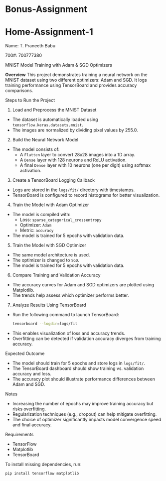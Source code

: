 # Bonus-Assignment


# Home-Assignment-1

Name: T. Praneeth Babu

700#: 700777380




MNIST Model Training with Adam & SGD Optimizers

**Overview**
This project demonstrates training a neural network on the MNIST dataset using two different optimizers: Adam and SGD. It logs training performance using TensorBoard and provides accuracy comparisons.

Steps to Run the Project

1. Load and Preprocess the MNIST Dataset
- The dataset is automatically loaded using `tensorflow.keras.datasets.mnist`.
- The images are normalized by dividing pixel values by 255.0.

2. Build the Neural Network Model
- The model consists of:
  - A `Flatten` layer to convert 28x28 images into a 1D array.
  - A `Dense` layer with 128 neurons and ReLU activation.
  - A final `Dense` layer with 10 neurons (one per digit) using softmax activation.

3. Create a TensorBoard Logging Callback
- Logs are stored in the `logs/fit/` directory with timestamps.
- TensorBoard is configured to record histograms for better visualization.

4. Train the Model with Adam Optimizer
- The model is compiled with:
  - Loss: `sparse_categorical_crossentropy`
  - Optimizer: `Adam`
  - Metric: `accuracy`
- The model is trained for 5 epochs with validation data.

5. Train the Model with SGD Optimizer
- The same model architecture is used.
- The optimizer is changed to `SGD`.
- The model is trained for 5 epochs with validation data.

6. Compare Training and Validation Accuracy
- The accuracy curves for Adam and SGD optimizers are plotted using Matplotlib.
- The trends help assess which optimizer performs better.

7. Analyze Results Using TensorBoard
- Run the following command to launch TensorBoard:
  ```sh
  tensorboard --logdir=logs/fit
  ```
- This enables visualization of loss and accuracy trends.
- Overfitting can be detected if validation accuracy diverges from training accuracy.

Expected Outcome
- The model should train for 5 epochs and store logs in `logs/fit/`.
- The TensorBoard dashboard should show training vs. validation accuracy and loss.
- The accuracy plot should illustrate performance differences between Adam and SGD.

Notes
- Increasing the number of epochs may improve training accuracy but risks overfitting.
- Regularization techniques (e.g., dropout) can help mitigate overfitting.
- The choice of optimizer significantly impacts model convergence speed and final accuracy.

Requirements
- TensorFlow
- Matplotlib
- TensorBoard

To install missing dependencies, run:
```sh
pip install tensorflow matplotlib
```
